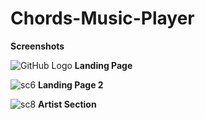 # Chords-Music-Player

**Screenshots**

![GitHub Logo](https://user-images.githubusercontent.com/70936225/114867972-09bed280-9e13-11eb-8c91-00ac84f99674.jpg)
**Landing Page**

![sc6](https://user-images.githubusercontent.com/70936225/114869370-830af500-9e14-11eb-9cd9-05c8e29fe513.jpg)
**Landing Page 2**

![sc8](https://user-images.githubusercontent.com/70936225/114869450-9d44d300-9e14-11eb-88ed-ac648c878fbe.jpg)
**Artist Section**


